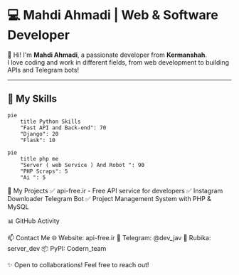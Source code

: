 # 💻 Mahdi Ahmadi | Web & Software Developer  

👋 Hi! I'm **Mahdi Ahmadi**, a passionate developer from **Kermanshah**.  
I love coding and work in different fields, from web development to building APIs and Telegram bots!  

---

## 🚀 My Skills  

```mermaid
pie
    title Python Skills
    "Fast API and Back-end": 70
    "Django": 20
    "Flask": 10
```
```mermaid
pie
    title php me
    "Server ( web Service ) And Robot ": 90
    "PHP Scraps": 5
    "Ai ": 5
```
📌 My Projects
✅ api-free.ir - Free API service for developers
✅ Instagram Downloader Telegram Bot
✅ Project Management System with PHP & MySQL

📊 GitHub Activity

📫 Contact Me
🌐 Website: api-free.ir
💬 Telegram: @dev_jav
🔗 Rubika: server_dev
📦 PyPI: Codern_team

✨ Open to collaborations! Feel free to reach out!
